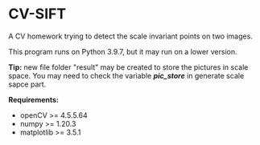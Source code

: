 # CV-SIFT
A CV homework trying to detect the scale invariant points on two images.

This program runs on Python 3.9.7, but it may run on a lower version.

**Tip:** new file folder "result" may be created to store the pictures in scale space. You may need to check the variable ***pic_store*** in generate scale sapce part.

**Requirements:**
- openCV >= 4.5.5.64
- numpy >= 1.20.3
- matplotlib >= 3.5.1